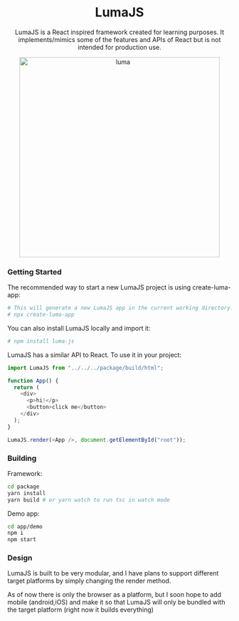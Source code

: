 <h1 align="center">LumaJS</h1>

<p align="center">
LumaJS is a React inspired framework created for learning purposes. It implements/mimics some of the features and APIs of React but is not intended for production use.
</p>

<p align="center">
  <img width="450" alt="luma" src="https://github.com/V01D-NULL/LumaJS/assets/58613685/2e6554ac-ec70-435d-97ee-30a46ff2e82b">
<p/>

### Getting Started

The recommended way to start a new LumaJS project is using create-luma-app:

```sh
# This will generate a new LumaJS app in the current working directory.
# npx create-luma-app
```

You can also install LumaJS locally and import it:

```sh
# npm install luma-js
```

LumaJS has a similar API to React. To use it in your project:

```ts
import LumaJS from "../../../package/build/html";

function App() {
  return (
    <div>
      <p>hi!</p>
      <button>click me</button>
    </div>
  );
}

LumaJS.render(<App />, document.getElementById("root"));
```

### Building

Framework:

```sh
cd package
yarn install
yarn build # or yarn watch to run tsc in watch mode
```

Demo app:

```sh
cd app/demo
npm i
npm start
```

### Design

LumaJS is built to be very modular, and I have plans to support different target platforms by simply changing the render method.

As of now there is only the browser as a platform, but I soon hope to add mobile (android,iOS) and make it so that LumaJS will only be bundled with the target platform (right now it builds everything)
